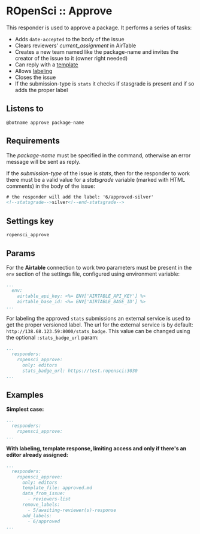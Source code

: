 ROpenSci :: Approve
===================

This responder is used to approve a package.
It performs a series of tasks:

- Adds `date-accepted` to the body of the issue
- Clears reviewers' _current_assignment_ in AirTable
- Creates a new team named like the package-name and invites the creator of the issue to it (owner right needed)
- Can reply with a [template](../../using_templates)
- Allows [labeling](../../labeling)
- Closes the issue
- If the submission-type is `stats` it checks if stasgrade is present and if so adds the proper label

## Listens to

```
@botname approve package-name
```

## Requirements

The _package-name_ must be specified in the command, otherwise an error message will be sent as reply.

If the _submission-type_ of the issue is _stats_, then for the responder to work there must be a valid value for a _statsgrade_ variable (marked with HTML comments) in the body of the issue:

```html
# the responder will add the label: '6/approved-silver'
<!--statsgrade-->silver<!--end-statsgrade-->
```

## Settings key

`ropensci_approve`

## Params

For the **Airtable** connection to work two parameters must be present in the `env` section of the settings file, configured using environment variable:
```yaml
...
  env:
    airtable_api_key: <%= ENV['AIRTABLE_API_KEY'] %>
    airtable_base_id: <%= ENV['AIRTABLE_BASE_ID'] %>
...
```

For labeling the approved `stats` submissions an external service is used to get the proper versioned label.
The url for the external service is by default: `http://138.68.123.59:8000/stats_badge`. This value can be changed using the optional `:stats_badge_url` param:

```yaml
...
  responders:
    ropensci_approve:
      only: editors
      stats_badge_url: https://test.ropensci:3030
...
```


## Examples

**Simplest case:**
```yaml
...
  responders:
    ropensci_approve:
...
```

**With labeling, template response, limiting access and only if there's an editor already assigned:**
```yaml
...
  responders:
    ropensci_approve:
      only: editors
      template_file: approved.md
      data_from_issue:
        - reviewers-list
      remove_labels:
        - 5/awaiting-reviewer(s)-response
      add_labels:
        - 6/approved
...
```
